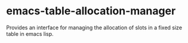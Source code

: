 # emacs-table-allocation-manager
Provides an interface for managing the allocation of slots in a fixed size table in emacs lisp.
